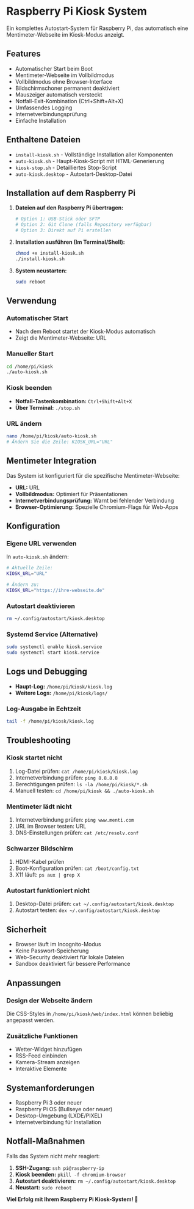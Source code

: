 # Raspberry Pi Kiosk System

Ein komplettes Autostart-System für Raspberry Pi, das automatisch eine Mentimeter-Webseite im Kiosk-Modus anzeigt.

## Features

-  Automatischer Start beim Boot
-  Mentimeter-Webseite im Vollbildmodus
-  Vollbildmodus ohne Browser-Interface
-  Bildschirmschoner permanent deaktiviert
-  Mauszeiger automatisch versteckt
-  Notfall-Exit-Kombination (Ctrl+Shift+Alt+X)
-  Umfassendes Logging
-  Internetverbindungsprüfung
-  Einfache Installation

## Enthaltene Dateien

- `install-kiosk.sh` - Vollständige Installation aller Komponenten
- `auto-kiosk.sh` - Haupt-Kiosk-Script mit HTML-Generierung
- `kiosk-stop.sh` - Detailliertes Stop-Script
- `auto-kiosk.desktop` - Autostart-Desktop-Datei

## Installation auf dem Raspberry Pi

1. **Dateien auf den Raspberry Pi übertragen:**
   ```bash
   # Option 1: USB-Stick oder SFTP
   # Option 2: Git Clone (falls Repository verfügbar)
   # Option 3: Direkt auf Pi erstellen
   ```

2. **Installation ausführen (Im Terminal/Shell):**
   ```bash
   chmod +x install-kiosk.sh
   ./install-kiosk.sh
   ```

3. **System neustarten:**
   ```bash
   sudo reboot
   ```

## Verwendung

### Automatischer Start
- Nach dem Reboot startet der Kiosk-Modus automatisch
- Zeigt die Mentimeter-Webseite: URL

### Manueller Start
```bash
cd /home/pi/kiosk
./auto-kiosk.sh
```

### Kiosk beenden
- **Notfall-Tastenkombination:** `Ctrl+Shift+Alt+X`
- **Über Terminal:** `./stop.sh`

### URL ändern
```bash
nano /home/pi/kiosk/auto-kiosk.sh
# Ändern Sie die Zeile: KIOSK_URL="URL"
```

## Mentimeter Integration

Das System ist konfiguriert für die spezifische Mentimeter-Webseite:
- **URL:** URL
- **Vollbildmodus:** Optimiert für Präsentationen
- **Internetverbindungsprüfung:** Warnt bei fehlender Verbindung
- **Browser-Optimierung:** Spezielle Chromium-Flags für Web-Apps

## Konfiguration

### Eigene URL verwenden
In `auto-kiosk.sh` ändern:
```bash
# Aktuelle Zeile:
KIOSK_URL="URL"

# Ändern zu:
KIOSK_URL="https://ihre-webseite.de"
```

### Autostart deaktivieren
```bash
rm ~/.config/autostart/kiosk.desktop
```

### Systemd Service (Alternative)
```bash
sudo systemctl enable kiosk.service
sudo systemctl start kiosk.service
```

## Logs und Debugging

- **Haupt-Log:** `/home/pi/kiosk/kiosk.log`
- **Weitere Logs:** `/home/pi/kiosk/logs/`

### Log-Ausgabe in Echtzeit
```bash
tail -f /home/pi/kiosk/kiosk.log
```

## Troubleshooting

### Kiosk startet nicht
1. Log-Datei prüfen: `cat /home/pi/kiosk/kiosk.log`
2. Internetverbindung prüfen: `ping 8.8.8.8`
3. Berechtigungen prüfen: `ls -la /home/pi/kiosk/*.sh`
4. Manuell testen: `cd /home/pi/kiosk && ./auto-kiosk.sh`

### Mentimeter lädt nicht
1. Internetverbindung prüfen: `ping www.menti.com`
2. URL im Browser testen: URL
3. DNS-Einstellungen prüfen: `cat /etc/resolv.conf`

### Schwarzer Bildschirm
1. HDMI-Kabel prüfen
2. Boot-Konfiguration prüfen: `cat /boot/config.txt`
3. X11 läuft: `ps aux | grep X`

### Autostart funktioniert nicht
1. Desktop-Datei prüfen: `cat ~/.config/autostart/kiosk.desktop`
2. Autostart testen: `dex ~/.config/autostart/kiosk.desktop`

## Sicherheit

- Browser läuft im Incognito-Modus
- Keine Passwort-Speicherung
- Web-Security deaktiviert für lokale Dateien
- Sandbox deaktiviert für bessere Performance

## Anpassungen

### Design der Webseite ändern
Die CSS-Styles in `/home/pi/kiosk/web/index.html` können beliebig angepasst werden.

### Zusätzliche Funktionen
- Wetter-Widget hinzufügen
- RSS-Feed einbinden  
- Kamera-Stream anzeigen
- Interaktive Elemente

## Systemanforderungen

- Raspberry Pi 3 oder neuer
- Raspberry Pi OS (Bullseye oder neuer)
- Desktop-Umgebung (LXDE/PIXEL)
- Internetverbindung für Installation

## Notfall-Maßnahmen

Falls das System nicht mehr reagiert:
1. **SSH-Zugang:** `ssh pi@raspberry-ip`
2. **Kiosk beenden:** `pkill -f chromium-browser`
3. **Autostart deaktivieren:** `rm ~/.config/autostart/kiosk.desktop`
4. **Neustart:** `sudo reboot`

**Viel Erfolg mit Ihrem Raspberry Pi Kiosk-System! 🎉**

